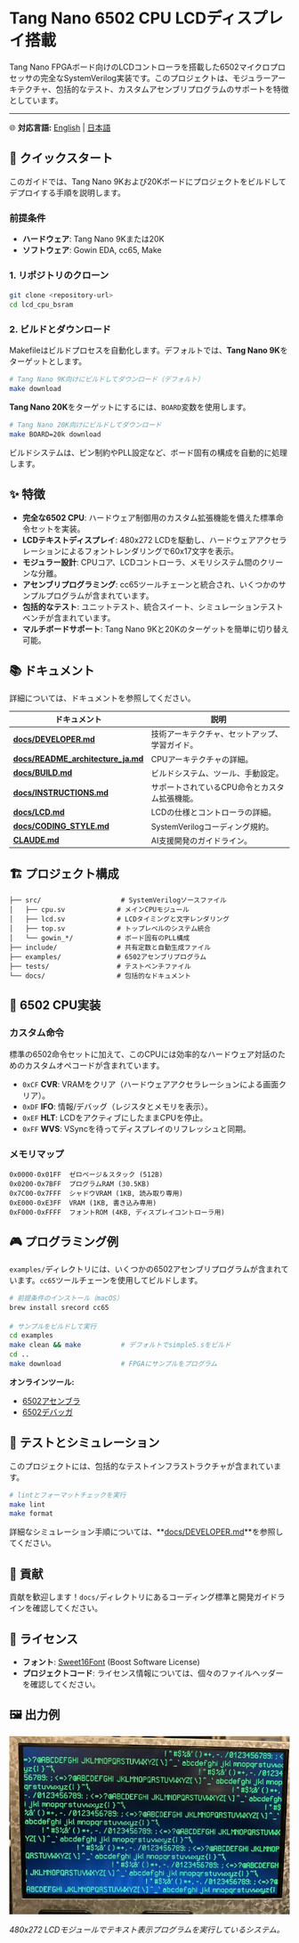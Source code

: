 # Tang Nano 6502 CPU LCDディスプレイ搭載

Tang Nano FPGAボード向けのLCDコントローラを搭載した6502マイクロプロセッサの完全なSystemVerilog実装です。このプロジェクトは、モジュラーアーキテクチャ、包括的なテスト、カスタムアセンブリプログラムのサポートを特徴としています。

---

🌐 **対応言語:** [English](./README.md) | [日本語](./README_ja.md)

## 🚀 クイックスタート

このガイドでは、Tang Nano 9Kおよび20Kボードにプロジェクトをビルドしてデプロイする手順を説明します。

### 前提条件

-   **ハードウェア**: Tang Nano 9Kまたは20K
-   **ソフトウェア**: Gowin EDA, cc65, Make

### 1. リポジトリのクローン

```bash
git clone <repository-url>
cd lcd_cpu_bsram
```

### 2. ビルドとダウンロード

Makefileはビルドプロセスを自動化します。デフォルトでは、**Tang Nano 9K**をターゲットとします。

```bash
# Tang Nano 9K向けにビルドしてダウンロード（デフォルト）
make download
```

**Tang Nano 20K**をターゲットにするには、`BOARD`変数を使用します。

```bash
# Tang Nano 20K向けにビルドしてダウンロード
make BOARD=20k download
```

ビルドシステムは、ピン制約やPLL設定など、ボード固有の構成を自動的に処理します。

## ✨ 特徴

-   **完全な6502 CPU**: ハードウェア制御用のカスタム拡張機能を備えた標準命令セットを実装。
-   **LCDテキストディスプレイ**: 480x272 LCDを駆動し、ハードウェアアクセラレーションによるフォントレンダリングで60x17文字を表示。
-   **モジュラー設計**: CPUコア、LCDコントローラ、メモリシステム間のクリーンな分離。
-   **アセンブリプログラミング**: cc65ツールチェーンと統合され、いくつかのサンプルプログラムが含まれています。
-   **包括的なテスト**: ユニットテスト、統合スイート、シミュレーションテストベンチが含まれています。
-   **マルチボードサポート**: Tang Nano 9Kと20Kのターゲットを簡単に切り替え可能。

## 📚 ドキュメント

詳細については、ドキュメントを参照してください。

| ドキュメント                                                               | 説明                                             |
| ---------------------------------------------------------------------- | ------------------------------------------------------- |
| **[docs/DEVELOPER.md](./docs/DEVELOPER.md)**                           | 技術アーキテクチャ、セットアップ、学習ガイド。      |
| **[docs/README_architecture_ja.md](./docs/README_architecture_ja.md)** | CPUアーキテクチャの詳細。               |
| **[docs/BUILD.md](./docs/BUILD.md)**                                   | ビルドシステム、ツール、手動設定。        |
| **[docs/INSTRUCTIONS.md](./docs/INSTRUCTIONS.md)**                     | サポートされているCPU命令とカスタム拡張機能。       |
| **[docs/LCD.md](./docs/LCD.md)**                                       | LCDの仕様とコントローラの詳細。              |
| **[docs/CODING_STYLE.md](./docs/CODING_STYLE.md)**                     | SystemVerilogコーディング規約。                       |
| **[CLAUDE.md](./CLAUDE.md)**                                           | AI支援開発のガイドライン。                 |

## 🏗️ プロジェクト構成

```
├── src/                    # SystemVerilogソースファイル
│   ├── cpu.sv             # メインCPUモジュール
│   ├── lcd.sv             # LCDタイミングと文字レンダリング
│   ├── top.sv             # トップレベルのシステム統合
│   └── gowin_*/           # ボード固有のPLL構成
├── include/               # 共有定数と自動生成ファイル
├── examples/              # 6502アセンブリプログラム
├── tests/                 # テストベンチファイル
└── docs/                  # 包括的なドキュメント
```

## 🧠 6502 CPU実装

### カスタム命令

標準の6502命令セットに加えて、このCPUには効率的なハードウェア対話のためのカスタムオペコードが含まれています。

-   `0xCF` **CVR**: VRAMをクリア（ハードウェアアクセラレーションによる画面クリア）。
-   `0xDF` **IFO**: 情報/デバッグ（レジスタとメモリを表示）。
-   `0xEF` **HLT**: LCDをアクティブにしたままCPUを停止。
-   `0xFF` **WVS**: VSyncを待ってディスプレイのリフレッシュと同期。

### メモリマップ

```
0x0000-0x01FF  ゼロページ＆スタック (512B)
0x0200-0x7BFF  プログラムRAM (30.5KB)
0x7C00-0x7FFF  シャドウVRAM (1KB, 読み取り専用)
0xE000-0xE3FF  VRAM (1KB, 書き込み専用)
0xF000-0xFFFF  フォントROM (4KB, ディスプレイコントローラ用)
```

## 🎮 プログラミング例

`examples/`ディレクトリには、いくつかの6502アセンブリプログラムが含まれています。`cc65`ツールチェーンを使用してビルドします。

```bash
# 前提条件のインストール（macOS）
brew install srecord cc65

# サンプルをビルドして実行
cd examples
make clean && make          # デフォルトでsimple5.sをビルド
cd ..
make download               # FPGAにサンプルをプログラム
```

**オンラインツール:**

-   [6502アセンブラ](https://sokoide.github.io/6502-assembler/)
-   [6502デバッガ](https://sokoide.github.io/6502-emulator/)

## 🧪 テストとシミュレーション

このプロジェクトには、包括的なテストインフラストラクチャが含まれています。

```bash
# lintとフォーマットチェックを実行
make lint
make format
```

詳細なシミュレーション手順については、**[docs/DEVELOPER.md](./docs/DEVELOPER.md)**を参照してください。

## 🤝 貢献

貢献を歓迎します！`docs/`ディレクトリにあるコーディング標準と開発ガイドラインを確認してください。

## 📄 ライセンス

-   **フォント**: [Sweet16Font](https://github.com/kmar/Sweet16Font) (Boost Software License)
-   **プロジェクトコード**: ライセンス情報については、個々のファイルヘッダーを確認してください。

## 🖼️ 出力例

![LCD Example](./docs/lcd.jpg)

_480x272 LCDモジュールでテキスト表示プログラムを実行しているシステム。_
